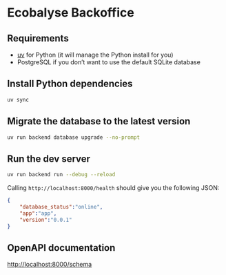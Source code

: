 # Ecobalyse Backoffice

## Requirements

- [uv](https://docs.astral.sh/uv/) for Python (it will manage the Python install for you)
- PostgreSQL if you don’t want to use the default SQLite database

## Install Python dependencies

```bash
uv sync
```

## Migrate the database to the latest version

```bash
uv run backend database upgrade --no-prompt
```

## Run the dev server

```bash
uv run backend run --debug --reload
```

Calling `http://localhost:8000/health` should give you the following JSON:

```json
{
    "database_status":"online",
    "app":"app",
    "version":"0.0.1"
}
```

## OpenAPI documentation

[http://localhost:8000/schema](http://localhost:8000/schema)
